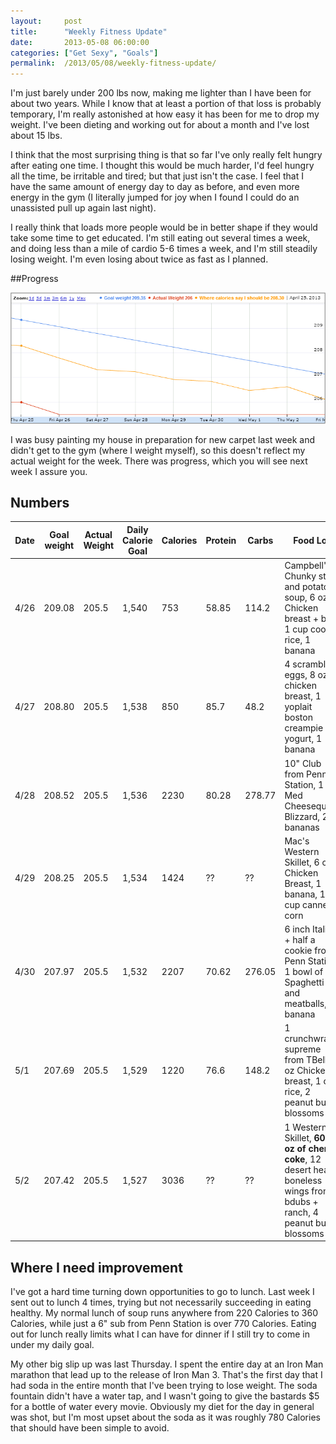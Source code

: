 ```yaml
---
layout:     post
title:      "Weekly Fitness Update"
date:       2013-05-08 06:00:00
categories: ["Get Sexy", "Goals"]
permalink:  /2013/05/08/weekly-fitness-update/
---
```


I'm just barely under 200 lbs now, making me lighter than I have been for about two years.  While I know that at least a
portion of that loss is probably temporary, I'm really astonished at how easy it has been for me to drop my weight.
I've been dieting and working out for about a month and I've lost about 15 lbs.

I think that the most surprising thing is that so far I've only really felt hungry after eating one time.  I thought
this would be much harder, I'd feel hungry all the time, be irritable and tired; but that just isn't the case.  I feel
that I have the same amount of energy day to day as before, and even more energy in the gym (I literally jumped for joy
when I found I could do an unassisted pull up again last night).

I really think that loads more people would be in better shape if they would take some time to get educated.  I'm still
eating out several times a week, and doing less than a mile of cardio 5-6 times a week, and I'm still steadily losing
weight.  I'm even losing about twice as fast as I planned.

##Progress

![Week 3's weight loss progress.](/images/weight_progress_05082013.png "The flat line is not accurate!")

I was busy painting my house in preparation for new carpet last week and didn't get to the gym (where I weight myself),
so this doesn't reflect my actual weight for the week.  There was progress, which you will see next week I assure you.

## Numbers

| Date | Goal weight | Actual Weight | Daily Calorie Goal | Calories | Protein | Carbs | Food Log |
| --- | --- | --- | --- | --- | --- | --- | --- |
| 4/26 | 209.08 | 205.5 | 1,540 | 753 | 58.85 | 114.2 | Campbell's Chunky steak and potato soup, 6 oz Chicken breast + bbq, 1 cup cooked rice, 1 banana |
| 4/27 | 208.80 | 205.5 | 1,538 | 850 | 85.7 | 48.2 | 4 scrambled eggs, 8 oz chicken breast, 1 yoplait boston creampie yogurt, 1 banana |
| 4/28 | 208.52 | 205.5 | 1,536 | 2230 | 80.28 | 278.77 | 10" Club from Penn Station, 1 Med Cheesequake Blizzard, 2 bananas |
| 4/29 | 208.25 | 205.5 | 1,534 | 1424 | ?? | ?? | Mac's Western Skillet, 6 oz Chicken Breast, 1 banana, 1 cup canned corn |
| 4/30 | 207.97 | 205.5 | 1,532 | 2207 | 70.62 | 276.05 | 6 inch Italian + half a cookie from Penn Station, 1 bowl of Spaghetti and meatballs, 1 banana |
| 5/1 | 207.69 | 205.5 | 1,529 | 1220 | 76.6 | 148.2 | 1 crunchwrap supreme from TBell, 8 oz Chicken breast, 1 cup rice, 2 peanut butter blossoms |
| 5/2 | 207.42 | 205.5 | 1,527 | 3036 | ?? | ?? | 1 Western Skillet, **60? oz of cherry coke**, 12 desert heat boneless wings from bdubs + ranch, 4 peanut butter blossoms |
 

## Where I need improvement

I've got a hard time turning down opportunities to go to lunch.  Last week I sent out to lunch 4 times, trying but not
necessarily succeeding in eating healthy.  My normal lunch of soup runs anywhere from 220 Calories to 360 Calories,
while just a 6" sub from Penn Station is over 770 Calories.  Eating out for lunch really limits what I can have for
dinner if I still try to come in under my daily goal.

My other big slip up was last Thursday.  I spent the entire day at an Iron Man marathon that lead up to the release of
Iron Man 3.  That's the first day that I had soda in the entire month that I've been trying to lose weight.  The soda
fountain didn't have a water tap, and I wasn't going to give the bastards $5 for a bottle of water every movie.
Obviously my diet for the day in general was shot, but I'm most upset about the soda as it was roughly 780 Calories that
should have been simple to avoid.